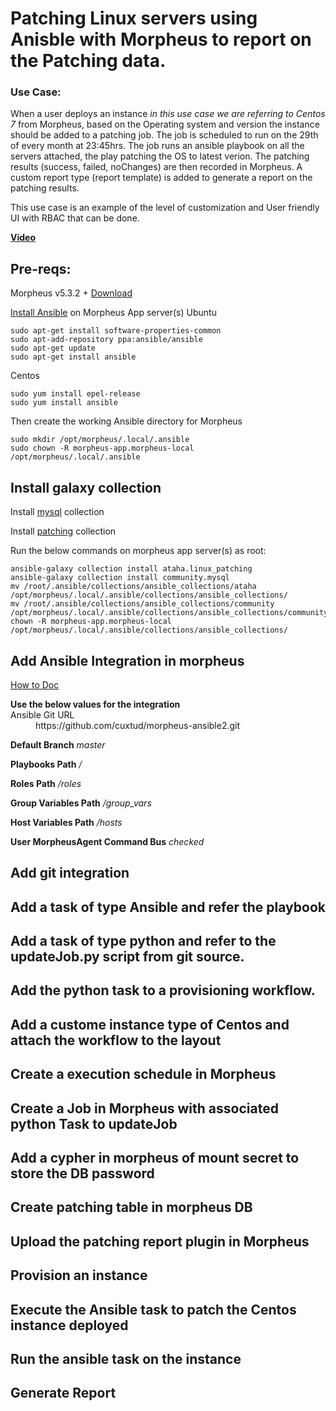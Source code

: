 # Patching Linux servers using Anisble with Morpheus to report on the Patching data.

### Use Case:
When a user deploys an instance *in this use case we are referring to Centos 7* from Morpheus, based on the Operating system and version the instance should be added to a patching job. The job is scheduled to run on the 29th of every month at 23:45hrs. The job runs an ansible playbook on all the servers attached, the play patching the OS to latest verion. The patching results (success, failed, noChanges) are then recorded in Morpheus. A custom report type (report template) is added to generate a report on the patching results.

This use case is an example of the level of customization and User friendly UI with RBAC that can be done.
 
**[Video](https://www.youtube.com/watch?v=iLDZZVEkkos)**

## Pre-reqs:
Morpheus v5.3.2 +
[Download](https://morpheushub.com/download)

[Install Ansible](https://docs.morpheusdata.com/en/latest/integration_guides/Automation/ansible.html#id1) on Morpheus App server(s)
Ubuntu
```
sudo apt-get install software-properties-common
sudo apt-add-repository ppa:ansible/ansible
sudo apt-get update
sudo apt-get install ansible
```
Centos
```
sudo yum install epel-release
sudo yum install ansible
```
Then create the working Ansible directory for Morpheus
```
sudo mkdir /opt/morpheus/.local/.ansible
sudo chown -R morpheus-app.morpheus-local /opt/morpheus/.local/.ansible
```
## Install galaxy collection 
Install [mysql](https://docs.ansible.com/ansible/latest/collections/community/mysql/mysql_query_module.html) collection

Install [patching](https://galaxy.ansible.com/ataha/linux_patching) collection

Run the below commands on morpheus app server(s) as root:
```
ansible-galaxy collection install ataha.linux_patching
ansible-galaxy collection install community.mysql
mv /root/.ansible/collections/ansible_collections/ataha /opt/morpheus/.local/.ansible/collections/ansible_collections/
mv /root/.ansible/collections/ansible_collections/community /opt/morpheus/.local/.ansible/collections/ansible_collections/community/
chown -R morpheus-app.morpheus-local /opt/morpheus/.local/.ansible/collections/ansible_collections/
```

## Add Ansible Integration in morpheus
[How to Doc](https://docs.morpheusdata.com/en/latest/integration_guides/Automation/ansible.html#add-ansible-integration)

<dl>
<b>Use the below values for the integration</b>
    <dt>Ansible Git URL</dt> 
    <dd>https://github.com/cuxtud/morpheus-ansible2.git</dd>

**Default Branch** *master*

**Playbooks Path** */*

**Roles Path** */roles*

**Group Variables Path** */group_vars*

**Host Variables Path** */hosts*

**User MorpheusAgent Command Bus** *checked*
</dl>

## Add git integration 

## Add a task of type Ansible and refer the playbook

## Add a task of type python and refer to the updateJob.py script from git source. 

## Add the python task to a provisioning workflow.

## Add a custome instance type of Centos and attach the workflow to the layout

## Create a execution schedule in Morpheus 

## Create a Job in Morpheus with associated python Task to updateJob

## Add a cypher in morpheus of mount secret to store the DB password

## Create patching table in morpheus DB

## Upload the patching report plugin in Morpheus

## Provision an instance 

## Execute the Ansible task to patch the Centos instance deployed

## Run the ansible task on the instance

## Generate Report